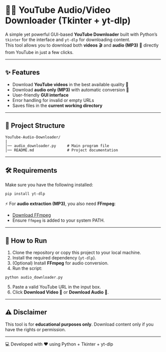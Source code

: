# 🎥🎵 YouTube Audio/Video Downloader (Tkinter + yt-dlp)

A simple yet powerful GUI-based **YouTube Downloader** built with Python’s `tkinter` for the interface and `yt-dlp` for downloading content.  
This tool allows you to download both **videos** 🎬 and **audio (MP3)** 🎵 directly from YouTube in just a few clicks.

---

## ✨ Features
- Download **YouTube videos** in the best available quality 🎥  
- Download **audio only (MP3)** with automatic conversion 🎵  
- User-friendly **GUI interface**  
- Error handling for invalid or empty URLs  
- Saves files in the **current working directory**  

---

## 📂 Project Structure
```
YouTube-Audio-Downloader/
|
│── audio_downloader.py     # Main program file
│── README.md               # Project documentation
```

---

## 🛠️ Requirements
Make sure you have the following installed:

```bash
pip install yt-dlp
```

⚡ For **audio extraction (MP3)**, you also need **FFmpeg**:  
- [Download FFmpeg](https://ffmpeg.org/download.html)  
- Ensure `ffmpeg` is added to your system PATH.  

---

## 🚀 How to Run
1. Clone the repository or copy this project to your local machine.  
2. Install the required dependency (`yt-dlp`).  
3. (Optional) Install **FFmpeg** for audio conversion.  
4. Run the script:  

```bash
python audio_downloader.py
```

5. Paste a valid YouTube URL in the input box.  
6. Click **Download Video 🎥** or **Download Audio 🎵**.  

---

## ⚠️ Disclaimer
This tool is for **educational purposes only**. Download content only if you have the rights or permission.  

---

💻 Developed with ❤️ using Python + Tkinter + yt-dlp
